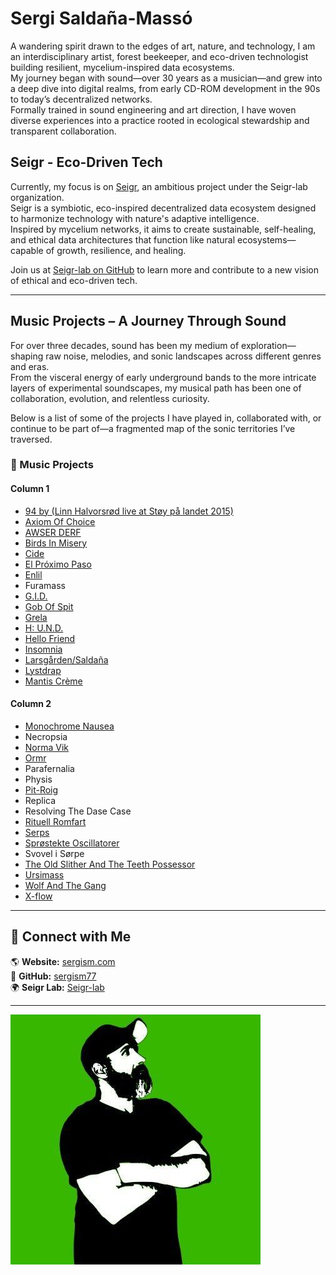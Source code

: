 # Sergi Saldaña-Massó

A wandering spirit drawn to the edges of art, nature, and technology, I am an interdisciplinary artist, forest beekeeper, and eco-driven technologist building resilient, mycelium-inspired data ecosystems.  
My journey began with sound—over 30 years as a musician—and grew into a deep dive into digital realms, from early CD-ROM development in the 90s to today’s decentralized networks.  
Formally trained in sound engineering and art direction, I have woven diverse experiences into a practice rooted in ecological stewardship and transparent collaboration.

## **Seigr - Eco-Driven Tech**

Currently, my focus is on [Seigr](https://github.com/Seigr-lab/Seigr-EcoSystem), an ambitious project under the Seigr-lab organization.  
Seigr is a symbiotic, eco-inspired decentralized data ecosystem designed to harmonize technology with nature's adaptive intelligence.  
Inspired by mycelium networks, it aims to create sustainable, self-healing, and ethical data architectures that function like natural ecosystems—capable of growth, resilience, and healing.  

Join us at [Seigr-lab on GitHub](https://github.com/Seigr-lab) to learn more and contribute to a new vision of ethical and eco-driven tech.

---

## **Music Projects – A Journey Through Sound**

For over three decades, sound has been my medium of exploration—shaping raw noise, melodies, and sonic landscapes across different genres and eras.  
From the visceral energy of early underground bands to the more intricate layers of experimental soundscapes, my musical path has been one of collaboration, evolution, and relentless curiosity.

Below is a list of some of the projects I have played in, collaborated with, or continue to be part of—a fragmented map of the sonic territories I’ve traversed.

### **🎵 Music Projects**

#### Column 1

- [94 by (Linn Halvorsrød live at Støy på landet 2015)](https://youtu.be/eeyHPOj9x-s?si=23Pm9WvaR0i8GgJO)
- [Axiom Of Choice](https://axiomofchoice.bandcamp.com/)
- [AWSER DERF](https://awserderf.bandcamp.com/)
- [Birds In Misery](https://birdsinmisery.bandcamp.com/album/adoration-songs)
- [Cide](https://youtu.be/80qKyDir9T4?si=pvUZni1MewfeKiwF)
- [El Próximo Paso](https://elproximopaso.bandcamp.com/)
- [Enlil](https://archive.org/details/abdicate_cell017)
- Furamass
- [G.I.D.](https://antsyrecords.bandcamp.com/track/three)
- [Gob Of Spit](https://archive.org/details/ac004gob)
- [Grela](https://youtu.be/OcqOoT0E3wc?si=KAqOhRE2xxcmKDyI)
- [H: U.N.D.](https://antsyrecords.bandcamp.com/album/arnak-signals-re-master)
- [Hello Friend](https://youtu.be/3Z1Q6-y-ar0?si=gB0SHdYZJ0i3sygu)
- [Insomnia](https://insomniasounds.bandcamp.com/album/live-at-multino)
- [Larsgården/Saldaña](https://archive.org/details/abdicate_cell018)
- [Lystdrap](https://youtu.be/6fpYj6vyHxc?si=A92GxaknRV3qRfCZ)
- [Mantis Crème](https://archive.org/details/abdicate_cell?and%5B%5D=creator%3A%22mantis+cr%C3%A8me%22)

#### Column 2

- [Monochrome Nausea](https://monochromenausea.bandcamp.com/)
- Necropsia
- [Norma Vik](https://antsyrecords.bandcamp.com/album/normal)
- [Ormr](https://ormr.bandcamp.com/)
- Parafernalia
- Physis
- [Pit-Roig](https://pit-roig.bandcamp.com/)
- Replica
- Resolving The Dase Case
- [Rituell Romfart](https://youtu.be/vQxaYp7wYKk?si=s5wmKO90bQv1c4xV)
- [Serps](https://serps.bandcamp.com/)
- [Sprøstekte Oscillatorer](https://antsyrecords.bandcamp.com/album/elektrisk-motstand)
- Svovel i Sørpe
- [The Old Slither And The Teeth Possessor](https://antsyrecords.bandcamp.com/album/hyphens)
- [Ursimass](https://ursimass.bandcamp.com/album/batzacs)
- [Wolf And The Gang](https://youtu.be/_WcWt3DADhg?si=wXvKJLbc7TjFGe5H)
- [X-flow](https://archive.org/details/abdicate_cell?and%5B%5D=creator%3A%22x-flow%22)

---

## **🌿 Connect with Me**

🌎 **Website:** [sergism.com](https://sergism.com)  
🐙 **GitHub:** [sergism77](https://github.com/sergism77)  
🌍 **Seigr Lab:** [Seigr-lab](https://github.com/Seigr-lab)  

---

![Logo](sergism.jpg) <!-- Ensure you upload this image to GitHub -->
